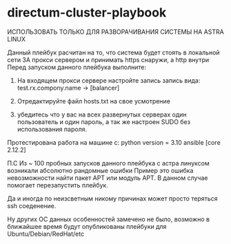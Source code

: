 # directum-cluster-playbook

ИСПОЛЬЗОВАТЬ ТОЛЬКО ДЛЯ РАЗВОРАЧИВАНИЯ СИСТЕМЫ НА ASTRA LINUX

Данный плейбук расчитан на то, что система будет стоять в локальной сети ЗА прокси сервером и принимать https снаружи, а http внутри
Перед запуском данного плейбука выполните:

1) На входящем прокси сервере настройте запись запись вида:
test.rx.compony.name -> [balancer]

2) Отредактируйте файл hosts.txt на свое усмотрение

3) убедитесь что у вас на всех развернутых серверах один пользователь и один пароль, 
а так же настроен SUDO без использования пароля.

Протестирована работа на машине с:
python version = 3.10
ansible [core 2.12.2]



П.С 
Из ~ 100 пробных запусков данного плейбука с астра линуксом возникали абсолютно рандомные ошибки
Пример это ошибка невозможности найти пакет APT или модуль APT.
В данном случае помогает перезапустить плейбук.

Да и иногда по неизсветным никому причинах может просто теряться ssh соеденение. 

Ну других ОС данных особенностей замечено не было, возможно в ближайшее время будут опубликованы плейбуки для 
Ubuntu/Debian/RedHat/etc
